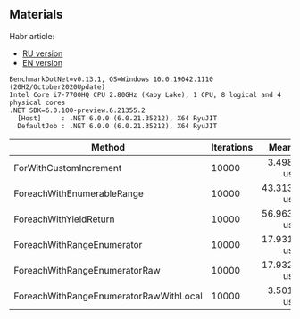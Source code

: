 ## Materials

Habr article:
- [RU version](https://habr.com/ru/post/575664/)
- [EN version](https://habr.com/en/post/575916/)

```
BenchmarkDotNet=v0.13.1, OS=Windows 10.0.19042.1110 (20H2/October2020Update)
Intel Core i7-7700HQ CPU 2.80GHz (Kaby Lake), 1 CPU, 8 logical and 4 physical cores
.NET SDK=6.0.100-preview.6.21355.2
  [Host]     : .NET 6.0.0 (6.0.21.35212), X64 RyuJIT
  DefaultJob : .NET 6.0.0 (6.0.21.35212), X64 RyuJIT
```

|                                 Method | Iterations |      Mean |     Error |    StdDev |
|--------------------------------------- |----------- |----------:|----------:|----------:|
|                 ForWithCustomIncrement |      10000 |  3.498 us | 0.0658 us | 0.1153 us |
|             ForeachWithEnumerableRange |      10000 | 43.313 us | 0.8207 us | 1.0079 us |
|                 ForeachWithYieldReturn |      10000 | 56.963 us | 1.0638 us | 1.0448 us |
|             ForeachWithRangeEnumerator |      10000 | 17.931 us | 0.2047 us | 0.1915 us |
|          ForeachWithRangeEnumeratorRaw |      10000 | 17.932 us | 0.1486 us | 0.1390 us |
| ForeachWithRangeEnumeratorRawWithLocal |      10000 |  3.501 us | 0.0678 us | 0.0807 us |
